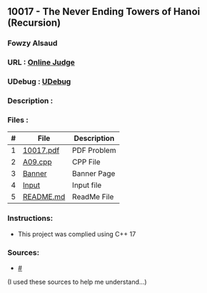 
## 10017 - The Never Ending Towers of Hanoi (Recursion)
### Fowzy Alsaud
### URL     :   <a href="https://onlinejudge.org/index.php?option=onlinejudge&page=show_problem&problem=958">Online Judge</a>
### UDebug  :   <a href="https://www.udebug.com/UVa/10017">UDebug</a>
### Description    :


### Files  :
|   #   | File     | Description                      |
| :---: | -------- | -------------------------------- |
|   1   | [10017.pdf](10017.pdf)</a> | PDF Problem |
|   2   | [A09.cpp](A09.cpp)</a> | CPP File |
|   3   | [Banner](Banner)</a> | Banner Page |
|   4   | [Input](input)</a> | Input file |
|   5   | [README.md](README.md)</a> | ReadMe File |

### Instructions:
- This project was complied using C++ 17

### Sources:
- <a href="#">#</a>


(I used these sources to help me understand...)
